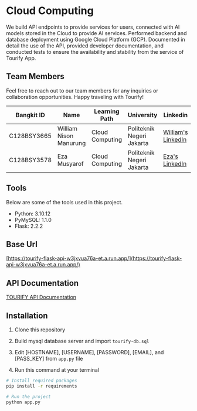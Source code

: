 # Cloud Computing

We build API endpoints to provide services for users, connected with AI models stored in the Cloud to provide AI services. Performed backend and database deployment using Google Cloud Platform (GCP). Documented in detail the use of the API, provided developer documentation, and conducted tests to ensure the availability and stability from the service of Tourify App.

## Team Members

Feel free to reach out to our team members for any inquiries or collaboration opportunities. Happy traveling with Tourify!

| Bangkit ID | Name | Learning Path | University | Linkedin |
| ----- | ----- | ----- | ----- | ----- |
|C128BSY3665|William Nison Manurung|Cloud Computing|Politeknik Negeri Jakarta|[William's LinkedIn](https://www.linkedin.com/in/williamnisonm/)|
|C128BSY3578|Eza Musyarof|Cloud Computing|Politeknik Negeri Jakarta|[Eza's LinkedIn](https://www.linkedin.com/in/ezamusyarof/)|

## Tools

Below are some of the tools used in this project.

- Python: 3.10.12
- PyMySQL: 1.1.0
- Flask: 2.2.2

## Base Url
[https://tourify-flask-api-w3jxvua76a-et.a.run.app/](https://tourify-flask-api-w3jxvua76a-et.a.run.app/)

## API Documentation
[TOURIFY API Documentation](https://sites.google.com/view/tourify-api/home?)

## Installation
1. Clone this repository

2. Build mysql database server and import `tourify-db.sql`

3. Edit [HOSTNAME], [USERNAME], [PASSWORD], [EMAIL], and [PASS_KEY] from  `app.py` file

4. Run this command at your terminal

```bash
# Install required packages
pip install -r requirements

# Run the project
python app.py
